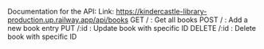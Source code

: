 Documentation for the API:
Link: https://kindercastle-library-production.up.railway.app/api/books
GET / : Get all books
POST / : Add a new book entry
PUT /:id : Update book with specific ID
DELETE /:id : Delete book with specific ID
